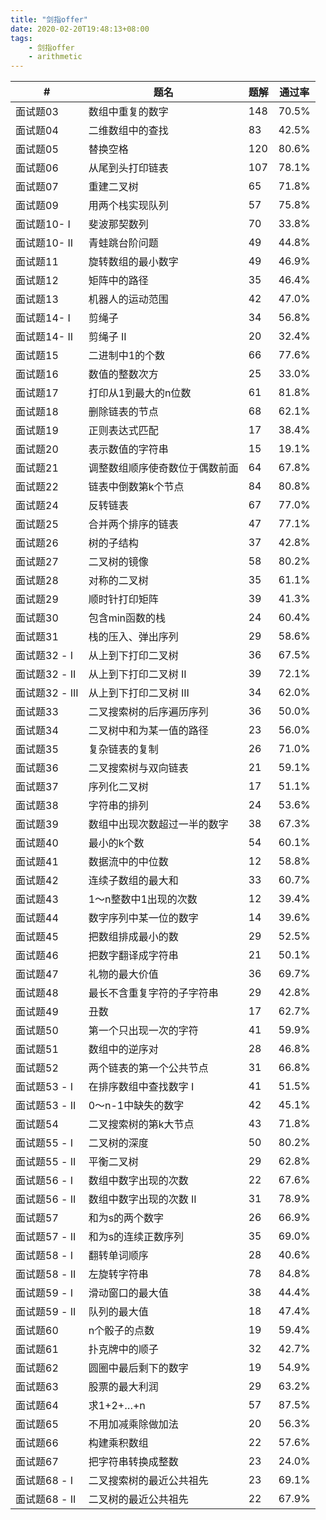 ```yaml
---
title: "剑指offer"
date: 2020-02-20T19:48:13+08:00
tags: 
    - 剑指offer
    - arithmetic
---
```


| # | 题名| 题解| 通过率|
|---| ----- | -------- | ---------- |
 | 面试题03 | 数组中重复的数字 | 148 | 70.5% | 简单 | 
 | 面试题04 | 二维数组中的查找 | 83 | 42.5% | 简单 | 
 | 面试题05 | 替换空格 | 120 | 80.6% | 简单 | 
 | 面试题06 | 从尾到头打印链表 | 107 | 78.1% | 简单 | 
 | 面试题07 | 重建二叉树 | 65 | 71.8% | 中等 | 
 | 面试题09 | 用两个栈实现队列 | 57 | 75.8% | 简单 | 
 | 面试题10- I | 斐波那契数列 | 70 | 33.8% | 简单 | 
 | 面试题10- II | 青蛙跳台阶问题 | 49 | 44.8% | 简单 | 
 | 面试题11 | 旋转数组的最小数字 | 49 | 46.9% | 简单 | 
 | 面试题12 | 矩阵中的路径 | 35 | 46.4% | 中等 | 
 | 面试题13 | 机器人的运动范围 | 42 | 47.0% | 中等 | 
 | 面试题14- I | 剪绳子 | 34 | 56.8% | 中等 | 
 | 面试题14- II | 剪绳子 II | 20 | 32.4% | 中等 | 
 | 面试题15 | 二进制中1的个数 | 66 | 77.6% | 简单 | 
 | 面试题16 | 数值的整数次方 | 25 | 33.0% | 中等 | 
 | 面试题17 | 打印从1到最大的n位数 | 61 | 81.8% | 简单 | 
 | 面试题18 | 删除链表的节点 | 68 | 62.1% | 简单 | 
 | 面试题19 | 正则表达式匹配 | 17 | 38.4% | 困难 | 
 | 面试题20 | 表示数值的字符串 | 15 | 19.1% | 中等 | 
 | 面试题21 | 调整数组顺序使奇数位于偶数前面 | 64 | 67.8% | 简单 | 
 | 面试题22 | 链表中倒数第k个节点 | 84 | 80.8% | 简单 | 
 | 面试题24 | 反转链表 | 67 | 77.0% | 简单 | 
 | 面试题25 | 合并两个排序的链表 | 47 | 77.1% | 简单 | 
 | 面试题26 | 树的子结构 | 37 | 42.8% | 中等 | 
 | 面试题27 | 二叉树的镜像 | 58 | 80.2% | 简单 | 
 | 面试题28 | 对称的二叉树 | 35 | 61.1% | 简单 | 
 | 面试题29 | 顺时针打印矩阵 | 39 | 41.3% | 简单 | 
 | 面试题30 | 包含min函数的栈 | 24 | 60.4% | 简单 | 
 | 面试题31 | 栈的压入、弹出序列 | 29 | 58.6% | 中等 | 
 | 面试题32 - I | 从上到下打印二叉树 | 36 | 67.5% | 中等 | 
 | 面试题32 - II | 从上到下打印二叉树 II | 39 | 72.1% | 简单 | 
 | 面试题32 - III | 从上到下打印二叉树 III | 34 | 62.0% | 中等 | 
 | 面试题33 | 二叉搜索树的后序遍历序列 | 36 | 50.0% | 中等 | 
 | 面试题34 | 二叉树中和为某一值的路径 | 23 | 56.0% | 中等 | 
 | 面试题35 | 复杂链表的复制 | 26 | 71.0% | 中等 | 
 | 面试题36 | 二叉搜索树与双向链表 | 21 | 59.1% | 中等 | 
 | 面试题37 | 序列化二叉树 | 17 | 51.1% | 困难 | 
 | 面试题38 | 字符串的排列 | 24 | 53.6% | 中等 | 
 | 面试题39 | 数组中出现次数超过一半的数字 | 38 | 67.3% | 简单 | 
 | 面试题40 | 最小的k个数 | 54 | 60.1% | 简单 | 
 | 面试题41 | 数据流中的中位数 | 12 | 58.8% | 困难 | 
 | 面试题42 | 连续子数组的最大和 | 33 | 60.7% | 简单 | 
 | 面试题43 | 1～n整数中1出现的次数 | 12 | 39.4% | 中等 | 
 | 面试题44 | 数字序列中某一位的数字 | 14 | 39.6% | 中等 | 
 | 面试题45 | 把数组排成最小的数 | 29 | 52.5% | 中等 | 
 | 面试题46 | 把数字翻译成字符串 | 21 | 50.1% | 中等 | 
 | 面试题47 | 礼物的最大价值 | 36 | 69.7% | 中等 | 
 | 面试题48 | 最长不含重复字符的子字符串 | 29 | 42.8% | 中等 | 
 | 面试题49 | 丑数 | 17 | 62.7% | 中等 | 
 | 面试题50 | 第一个只出现一次的字符 | 41 | 59.9% | 简单 | 
 | 面试题51 | 数组中的逆序对 | 28 | 46.8% | 困难 | 
 | 面试题52 | 两个链表的第一个公共节点 | 31 | 66.8% | 简单 | 
 | 面试题53 - I | 在排序数组中查找数字 I | 41 | 51.5% | 简单 | 
 | 面试题53 - II | 0～n-1中缺失的数字 | 42 | 45.1% | 简单 | 
 | 面试题54 | 二叉搜索树的第k大节点 | 43 | 71.8% | 简单 | 
 | 面试题55 - I | 二叉树的深度 | 50 | 80.2% | 简单 | 
 | 面试题55 - II | 平衡二叉树 | 29 | 62.8% | 简单 | 
 | 面试题56 - I | 数组中数字出现的次数 | 22 | 67.6% | 中等 | 
 | 面试题56 - II | 数组中数字出现的次数 II | 31 | 78.9% | 中等 | 
 | 面试题57 | 和为s的两个数字 | 26 | 66.9% | 简单 | 
 | 面试题57 - II | 和为s的连续正数序列 | 35 | 69.0% | 简单 | 
 | 面试题58 - I | 翻转单词顺序 | 28 | 40.6% | 简单 | 
 | 面试题58 - II | 左旋转字符串 | 78 | 84.8% | 简单 | 
 | 面试题59 - I | 滑动窗口的最大值 | 38 | 44.4% | 简单 | 
 | 面试题59 - II | 队列的最大值 | 18 | 47.4% | 中等 | 
 | 面试题60 | n个骰子的点数 | 19 | 59.4% | 简单 | 
 | 面试题61 | 扑克牌中的顺子 | 32 | 42.7% | 简单 | 
 | 面试题62 | 圆圈中最后剩下的数字 | 19 | 54.9% | 简单 | 
 | 面试题63 | 股票的最大利润 | 29 | 63.2% | 中等 | 
 | 面试题64 | 求1+2+…+n | 57 | 87.5% | 中等 | 
 | 面试题65 | 不用加减乘除做加法 | 20 | 56.3% | 简单 | 
 | 面试题66 | 构建乘积数组 | 22 | 57.6% | 简单 | 
 | 面试题67 | 把字符串转换成整数 | 23 | 24.0% | 中等 | 
 | 面试题68 - I | 二叉搜索树的最近公共祖先 | 23 | 69.1% | 简单 | 
 | 面试题68 - II | 二叉树的最近公共祖先 | 22 | 67.9% | 简单 | 
